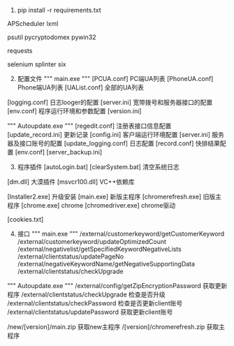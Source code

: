 1. pip install -r requirements.txt

APScheduler
lxml

psutil
pycryptodomex
pywin32

requests

selenium
splinter
six

2. 配置文件
"""
main.exe
"""
[PCUA.conf]             PC端UA列表
[PhoneUA.conf]          Phone端UA列表
[UAList.conf]           全部的UA列表

[logging.conf]          日志looger的配置
[server.ini]            宽带拨号和服务器接口的配置
[env.conf]              程序运行环境和参数配置
[version.ini]

"""
Autoupdate.exe
"""
[regedit.conf]          注册表接口信息配置
[update_record.ini]     更新记录
[config.ini]            客户端运行环境配置
[server.ini]            服务器及接口账号的配置
[update_logging.conf]   日志配置
[record.conf]           快排结果配置
[env.conf]
[server_backup.ini]

3. 程序插件
[autoLogin.bat]
[clearSystem.bat]       清空系统日志

[dm.dll]                大漠插件
[msvcr100.dll]          VC++依赖库


[Installer2.exe]        升级安装
[main.exe]              新版主程序
[chromerefresh.exe]     旧版主程序
[chrome.exe]            chrome
[chromedriver.exe]      chrome驱动

[cookies.txt]

4. 接口
"""
main.exe
"""
/external/customerkeyword/getCustomerKeyword
/external/customerkeyword/updateOptimizedCount
/external/negativelist/getSpecifiedKeywordNegativeLists
/external/clientstatus/updatePageNo
/external/negativeKeywordName/getNegativeSupportingData
/external/clientstatus/checkUpgrade

"""
Autoupdate.exe
"""
/external/config/getZipEncryptionPassword           获取更新程序
/external/clientstatus/checkUpgrade                 检查是否升级
/external/clientstatus/checkPassword                检查是否更新client账号
/external/clientstatus/updatePassword               获取更新client账号

/new/[version]/main.zip                             获取new主程序
/[version]/chromerefresh.zip                        获取主程序